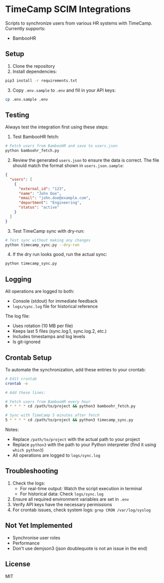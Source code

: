 # TimeCamp SCIM Integrations

Scripts to synchronize users from various HR systems with TimeCamp. Currently supports:
- BambooHR

## Setup

1. Clone the repository
2. Install dependencies:
```bash
pip3 install -r requirements.txt
```
3. Copy `.env.sample` to `.env` and fill in your API keys:
```bash
cp .env.sample .env
```

## Testing

Always test the integration first using these steps:

1. Test BambooHR fetch:
```bash
# Fetch users from BambooHR and save to users.json
python bamboohr_fetch.py
```

2. Review the generated `users.json` to ensure the data is correct. The file should match the format shown in `users.json.sample`:
```json
{
  "users": [
    {
      "external_id": "123",
      "name": "John Doe",
      "email": "john.doe@example.com",
      "department": "Engineering",
      "status": "active"
    }
  ]
}
```

3. Test TimeCamp sync with dry-run:
```bash
# Test sync without making any changes
python timecamp_sync.py --dry-run
```

4. If the dry run looks good, run the actual sync:
```bash
python timecamp_sync.py
```

## Logging

All operations are logged to both:
- Console (stdout) for immediate feedback
- `logs/sync.log` file for historical reference

The log file:
- Uses rotation (10 MB per file)
- Keeps last 5 files (sync.log.1, sync.log.2, etc.)
- Includes timestamps and log levels
- Is git-ignored

## Crontab Setup

To automate the synchronization, add these entries to your crontab:

```bash
# Edit crontab
crontab -e

# Add these lines:

# Fetch users from BambooHR every hour
0 * * * * cd /path/to/project && python3 bamboohr_fetch.py

# Sync with TimeCamp 5 minutes after fetch
5 * * * * cd /path/to/project && python3 timecamp_sync.py
```

Notes:
- Replace `/path/to/project` with the actual path to your project
- Replace `python3` with the path to your Python interpreter (find it using `which python3`)
- All operations are logged to `logs/sync.log`

## Troubleshooting

1. Check the logs:
   - For real-time output: Watch the script execution in terminal
   - For historical data: Check `logs/sync.log`
2. Ensure all required environment variables are set in `.env`
3. Verify API keys have the necessary permissions
4. For crontab issues, check system logs: `grep CRON /var/log/syslog`

## Not Yet Implemented

- Synchronise user roles
- Performance
- Don't use demjson3 (json doublequote is not an issue in the end)

## License

MIT